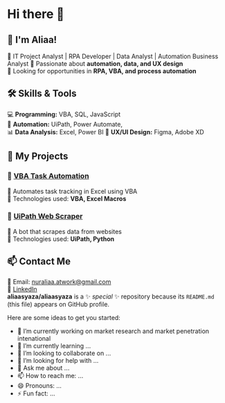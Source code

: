 # Hi there 👋

## 👋 I'm Aliaa!

🔹 IT Project Analyst | RPA Developer | Data Analyst |  Automation Business Analyst
🔹 Passionate about **automation, data, and UX design**  
🔹 Looking for opportunities in **RPA, VBA, and process automation**  

## 🛠 Skills & Tools  
💻 **Programming:** VBA, SQL, JavaScript  
🤖 **Automation:** UiPath, Power Automate,  
📊 **Data Analysis:** Excel, Power BI 
🎨 **UX/UI Design:** Figma, Adobe XD  

## 🚀 My Projects  
### 📌 [VBA Task Automation](https://github.com/yourusername/vba-task-automation)  
🔹 Automates task tracking in Excel using VBA  
🔹 Technologies used: **VBA, Excel Macros**  

### 📌 [UiPath Web Scraper](https://github.com/yourusername/uipath-web-scraper)  
🔹 A bot that scrapes data from websites  
🔹 Technologies used: **UiPath, Python**  

## 📫 Contact Me  
📧 Email: nuraliaa.atwork@gmail.com  
🔗 [LinkedIn](https://www.linkedin.com/in/yourprofile)  
**aliaasyaza/aliaasyaza** is a ✨ _special_ ✨ repository because its `README.md` (this file) appears on GitHub profile.

Here are some ideas to get you started:

- 🔭 I’m currently working on market research and market penetration intenational
- 🌱 I’m currently learning ...
- 👯 I’m looking to collaborate on ...
- 🤔 I’m looking for help with ...
- 💬 Ask me about ...
- 📫 How to reach me: ...
- 😄 Pronouns: ...
- ⚡ Fun fact: ...

